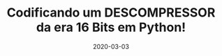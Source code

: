 ---
layout: page
title: "Codificando um DESCOMPRESSOR da era 16 Bits em Python!"
date: 2020-03-03
type: video
description: Vamos codificar em Python um descompressor de um jogo de Mega Drive? Neste vídeo eu faço a engenharia reversa de uma rotina de descompressão em assembly. 
entry_number: 9
youtube_video_id: uk2IcRpevYE
repository: 0009-descompressor-16bits
has_code: true
has_p5: false
tags: [Algoritmos, Desafios, Python, Romhacking, Compressão, Assembly, Mega Drive]
playlists: [Mini-Projetos e Algoritmos]
permalink: /descompressor-16bits/
---
